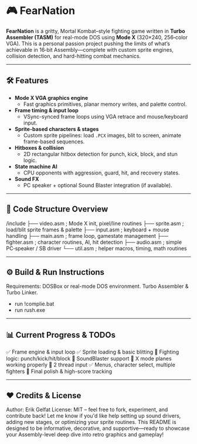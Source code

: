 # 🎮 FearNation

**FearNation** is a gritty, Mortal Kombat–style fighting game written in **Turbo Assembler (TASM)** for real-mode DOS using **Mode X** (320×240, 256‑color VGA). This is a personal passion project pushing the limits of what’s achievable in 16‑bit Assembly—complete with custom sprite engines, collision detection, and hard-hitting combat mechanics.

---

## 🛠️ Features

- **Mode X VGA graphics engine**
  - Fast graphics primitives, planar memory writes, and palette control.
- **Frame timing & input loop**
  - VSync-synced frame loops using VGA retrace and mouse/keyboard input.
- **Sprite-based characters & stages**
  - Custom sprite pipelines: load `.PCX` images, blit to screen, animate frame-based sequences.
- **Hitboxes & collision**
  - 2D rectangular hitbox detection for punch, kick, block, and stun logic.
- **State machine AI**
  - CPU opponents with aggression, guard, hit, and recovery states.
- **Sound FX**
  - PC speaker + optional Sound Blaster integration (if available).

---

## 📂 Code Structure Overview


/include
├── video.asm ; Mode X init, pixel/line routines
├── sprite.asm ; load/blit sprite frames & palette
├── input.asm ; keyboard + mouse handling
├── main.asm ; frame loop, gamestate management
├── fighter.asm ; character routines, AI, hit detection
├── audio.asm ; simple PC‑speaker / SB driver
└── util.asm ; helper macros, timing, math routines

---

## ⚙️ Build & Run Instructions

Requirements:
DOSBox or real-mode DOS environment.
Turbo Assembler & Turbo Linker.

- run !complie.bat
- run rush.exe

---

## 📊 Current Progress & TODOs

✅ Frame engine & input loop
✅ Sprite loading & basic blitting
🚧 Fighting logic: punch/kick/hit/block
🚧 SoundBlaster support
🚧 X mode planes working properly
🚧 2 thread input
✅ Menus, character select, multiple fighters
🚧 Final polish & high-score tracking

---

## ❤️ Credits & License

Author: Erik Gelfat
License: MIT – feel free to fork, experiment, and contribute back!
Let me know if you'd like help setting up sound drivers, adding new stages, or optimizing your sprite routines. This README is designed to be informative, decorative, and supportive—ready to showcase your Assembly-level deep dive into retro graphics and gameplay!

